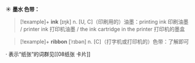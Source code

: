 ☀ <span class="category">**墨水 色带：**</span>
>[!example]+ <span class="vocabulary">**ink**</span> [ɪŋk] 
> <span class="definition">n. [U, C]（印刷用的）油墨：</span>printing ink 印刷油墨 / printer ink 打印机油墨 / the ink cartridge in the printer 打印机的墨盒
           
>[!example]+ <span class="vocabulary">**ribbon**</span> [ˈrɪbən]
> <span class="definition">n. [C]（打字机或打印机的）色带：</span>了解即可

· 表示“纸张”的词群见[[08纸张 卡片]]
